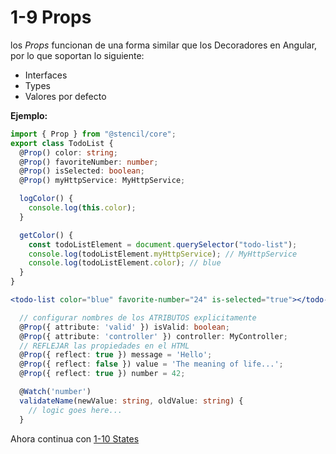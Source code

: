 # 1-9 Props

los _Props_ funcionan de una forma similar que los Decoradores en Angular, por lo que soportan lo siguiente:

- Interfaces
- Types
- Valores por defecto

**Ejemplo:**

```typescript
import { Prop } from "@stencil/core";
export class TodoList {
  @Prop() color: string;
  @Prop() favoriteNumber: number;
  @Prop() isSelected: boolean;
  @Prop() myHttpService: MyHttpService;

  logColor() {
    console.log(this.color);
  }

  getColor() {
    const todoListElement = document.querySelector("todo-list");
    console.log(todoListElement.myHttpService); // MyHttpService
    console.log(todoListElement.color); // blue
  }
}
```

```jsx
<todo-list color="blue" favorite-number="24" is-selected="true"></todo-list>
```

```typescript
  // configurar nombres de los ATRIBUTOS explicitamente
  @Prop({ attribute: 'valid' }) isValid: boolean;
  @Prop({ attribute: 'controller' }) controller: MyController;
  // REFLEJAR las propiedades en el HTML
  @Prop({ reflect: true }) message = 'Hello';
  @Prop({ reflect: false }) value = 'The meaning of life...';
  @Prop({ reflect: true }) number = 42;

  @Watch('number')
  validateName(newValue: string, oldValue: string) {
    // logic goes here...
  }
```

Ahora continua con [1-10 States](1-10-states.md)
